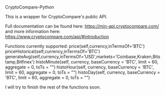 CryptoCompare-Python

This is a wrapper for CryptoCompare's public API.

Full documentation can be found here: https://min-api.cryptocompare.com/
and more information here: https://www.cryptocompare.com/api/#introduction

Functions currently supported:
price(self,currency,inTermsOf='BTC')
priceHistorical(self,currency,inTermsOf='BTC')
generateAvg(self,currency,inTermsOf='USD',markets='Coinbase,Kraken,Bitstamp,Bitfinex')
histoMinute(self, currency, baseCurrency = 'BTC', limit = 60, aggregate = 0, toTs = "")
histoHour(self, currency, baseCurrency = 'BTC', limit = 60, aggregate = 0, toTs = "")
histoDay(self, currency, baseCurrency = 'BTC', limit = 60, aggregate = 0, toTs = "")

I will try to finish the rest of the functions soon.
